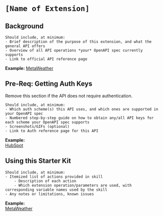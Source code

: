 # `[Name of Extension]`

## Background
```
Should include, at minimum:
- Brief description of the purpose of this extension, and what the general API offers
- Overview of all API operations *your* OpenAPI spec currently supports
- Link to official API reference page
```

**Example:** [MetaWeather](../starter-kits/metaweather/README.md#background)

## Pre-Req: Getting Auth Keys
Remove this section if the API does not require authentication.
```
Should include, at minimum:
- Which auth scheme(s) this API uses, and which ones are supported in your OpenAPI spec
- Numbered step-by-step guide on how to obtain any/all API keys for each scheme your OpenAPI spec supports
- Screenshots/GIFs (optional)
- Link to Auth reference page for this API
```

**Example:** <br> [HubSpot](../starter-kits/hubspot/README.md#obtaining-an-api-key)


## Using this Starter Kit
```
Should include, at minimum:
- Itemized list of actions provided in skill
    - Description of each action
    - Which extension operation/parameters are used, with corresponding variable names used by the skill
- Any notes or limitations, known issues
```

**Example:** <br> [MetaWeather](../starter-kits/metaweather/README.md#using-this-starter-kit)
